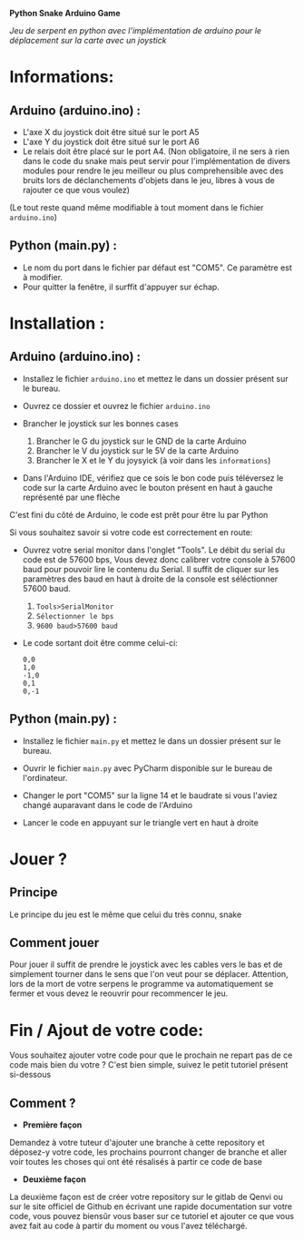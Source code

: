 **Python Snake Arduino Game**

_Jeu de serpent en python avec l'implémentation de arduino pour le déplacement sur la carte avec un joystick_

# Informations:

## Arduino (arduino.ino) :

* L'axe X du joystick doit être situé sur le port A5
* L'axe Y du joystick doit être situé sur le port A6
* Le relais doit être placé sur le port A4. (Non obligatoire, il ne sers à rien dans le code du snake mais peut servir pour l'implémentation de divers modules pour rendre le jeu meilleur ou plus comprehensible avec des bruits lors de déclanchements d'objets dans le jeu, libres à vous de rajouter ce que vous voulez)

(Le tout reste quand même modifiable à tout moment dans le fichier `arduino.ino`)

## Python (main.py) :

* Le nom du port dans le fichier par défaut est "COM5". Ce paramètre est à modifier.
* Pour quitter la fenêtre, il surffit d'appuyer sur échap.

# Installation :

## Arduino (arduino.ino) :

* Installez le fichier `arduino.ino` et mettez le dans un dossier présent sur le bureau.

* Ouvrez ce dossier et ouvrez le fichier `arduino.ino`

* Brancher le joystick sur les bonnes cases
    1. Brancher le G du joystick sur le GND de la carte Arduino
    2. Brancher le V du joystick sur le 5V de la carte Arduino
    1. Brancher le X et le Y du joysyick (à voir dans les `informations`)

* Dans l'Arduino IDE, vérifiez que ce sois le bon code puis téléversez le code sur la carte Arduino avec le bouton présent en haut à gauche représenté par une flèche

C'est fini du côté de Arduino, le code est prêt pour être lu par Python

Si vous souhaitez savoir si votre code est correctement en route:

* Ouvrez votre serial monitor dans l'onglet "Tools". Le débit du serial du code est de 57600 bps, Vous devez donc calibrer votre console à 57600 baud pour pouvoir lire le contenu du Serial. Il suffit de cliquer sur les paramètres des baud en haut à droite de la console est séléctionner 57600 baud.
  1. `Tools>SerialMonitor`
  2. `Sélectionner le bps`
  3. `9600 baud>57600 baud`


* Le code sortant doit être comme celui-ci:
  ```
  0,0
  1,0
  -1,0
  0,1
  0,-1
  ```

## Python (main.py) :

* Installez le fichier `main.py` et mettez le dans un dossier présent sur le bureau.

* Ouvrir le fichier `main.py` avec PyCharm disponible sur le bureau de l'ordinateur.

* Changer le port "COM5" sur la ligne 14 et le baudrate si vous l'aviez changé auparavant dans le code de l'Arduino

* Lancer le code en appuyant sur le triangle vert en haut à droite

# Jouer ?

## Principe


Le principe du jeu est le même que celui du très connu, snake

## Comment jouer

Pour jouer il suffit de prendre le joystick avec les cables vers le bas et de simplement tourner dans le sens que l'on veut pour se déplacer. Attention, lors de la mort de votre serpens le programme va automatiquement se fermer et vous devez le reouvrir pour recommencer le jeu.

# Fin / Ajout de votre code:

Vous souhaitez ajouter votre code pour que le prochain ne repart pas de ce code mais bien du votre ?
C'est bien simple, suivez le petit tutoriel présent si-dessous

## Comment ?

* **Première façon**

Demandez à votre tuteur d'ajouter une branche à cette repository et déposez-y votre code, les prochains pourront changer de branche et aller voir toutes les choses qui ont été résalisés à partir ce code de base

* **Deuxième façon**

La deuxième façon est de créer votre repository sur le gitlab de Qenvi ou sur le site officiel de Github en écrivant une rapide documentation sur votre code, vous pouvez biensûr vous baser sur ce tutoriel et ajouter ce que vous avez fait au code à partir du moment ou vous l'avez téléchargé.
